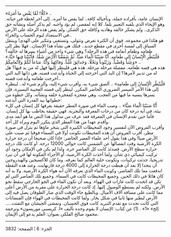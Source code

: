 ------------------------------------------------------------------------

«كَلَّا! لَمَّا يَقْضِ ما أَمَرَهُ» ..  
الإنسان عامة، بأفراده جملة، وبأجياله كافة.. لما يقض ما أمره.. إلى آخر
لحظة في حياته. وهو الإيحاء الذي يلقيه التعبير بلما. كلا إنه لمقصر، لم
يؤد واجبه. لم يذكر أصله ونشأته حق الذكرى.. ولم يشكر خالقه وهاديه وكافله
حق الشكر. ولم يقض هذه الرحلة على الأرض في الاستعداد ليوم الحساب
والجزاء..  
هو هكذا في مجموعه. فوق أن الكثرة تعرض وتتولى، وتستغني وتتكبر على الهدى!
وينتقل السياق إلى لمسة أخرى في مقطع جديد.. فتلك هي نشأة هذا الإنسان..
فهلا نظر إلى طعامه وطعام أنعامه في هذه الرحلة؟ وهي شيء واحد من أشياء
يسرها له خالقه؟  
«فَلْيَنْظُرِ الْإِنْسانُ إِلى طَعامِهِ. أَنَّا صَبَبْنَا الْماءَ صَبًّا. ثُمَّ شَقَقْنَا الْأَرْضَ شَقًّا.
فَأَنْبَتْنا فِيها حَبًّا، وَعِنَباً وَقَضْباً. وَزَيْتُوناً وَنَخْلًا. وَحَدائِقَ غُلْباً. وَفاكِهَةً وَأَبًّا.
مَتاعاً لَكُمْ وَلِأَنْعامِكُمْ» ..  
هذه هي قصة طعامه. مفصلة مرحلة مرحلة. هذه هي فلينظر إليها فهل له من يد
فيها؟ هل له من تدبير لأمرها؟ إن اليد التي أخرجته إلى الحياة وأبدعت قصته،
هي ذاتها اليد التي أخرجت طعامه وأبدعت قصته..  
«فَلْيَنْظُرِ الْإِنْسانُ إِلى طَعامِهِ» .. ألصق شيء به، وأقرب شيء إليه، وألزم شيء
له.. لينظر إلى هذا الأمر الميسر الضروري الحاضر المكرر. لينظر إلى قصته
العجيبة اليسيرة، فإن يسرها ينسيه ما فيها من العجب. وهي معجزة كمعجزة خلقه
ونشأته. وكل خطوة من خطواتها بيد القدرة التي أبدعته:  
«أَنَّا صَبَبْنَا الْماءَ صَبًّا» .. وصب الماء في صورة المطر حقيقة يعرفها كل إنسان
في كل بيئة، في أية درجة كان من درجات المعرفة والتجربة. فهي حقيقة يخاطب
بها كل إنسان. فأما حين تقدم الإنسان في المعرفة فقد عرف من مدلول هذا النص
ما هو أبعد مدى وأقدم عهدا من هذا المطر الذي يتكرر اليوم ويراه كل أحد.  
وأقرب الفروض الآن لتفسير وجود المحيطات الكبيرة التي يتبخر ماؤها ثم ينزل
في صورة مطر، أقرب الفروض أن هذه المحيطات تكونت أولا في السماء فوقنا ثم
صبت على الأرض صبا! وفي هذا يقول أحد علماء العصر الحاضر: «إذا كان صحيحا
أن درجة حرارة الكرة الأرضية وقت انفصالها عن الشمس كانت حوالي 12000 درجة.
أو كانت تلك درجة حرارة سطح الأرض. فعندئذ كانت كل العناصر حرة. ولذا لم
يكن في الإمكان وجود أي تركيب كيميائي ذي شأن. ولما أخذت الكرة الأرضية، أو
الأجزاء المكونة لها في أن تبرد تدريجيا، حدثت تركيبات، وتكونت خلية العالم
كما نعرفه. وما كان للأكسيجين والهيدروجين أن يتحدا إلا بعد أن هبطت درجة
الحرارة إلى 4000 درجة فارنهايت. وعند هذه النقطة اندفعت معا تلك العناصر،
وكونت الماء الذي نعرفه الآن أنه هواء الكرة الأرضية. ولا بد أنه كان هائلا
في ذلك الحين. وجميع المحيطات كانت في السماء. وجميع تلك العناصر التي لم
تكن قد اتحدت كانت غازات في الهواء. وبعد أن تكون الماء في الجو الخارجي
سقط نحو الأرض. ولكنه لم يستطع الوصول إليها. إذ كانت درجة الحرارة على
مقربة من الأرض أعلى مما كانت على مسافة آلاف الأميال. وبالطبع جاء الوقت
الذي صار الطوفان يصل فيه إلى الأرض ليطير منها ثانيا في شكل بخار. ولما
كانت المحيطات في الهواء فإن الفيضانات التي كانت تحدث مع تقدم التبريد
كانت فوق الحسبان. وتمشى الجيشان مع التفتت..... إلخ» «1» . (1) عن كتاب:
الإنسان لا يقوم وحده تأليف «ا. كريسبي موريسون» وترجمة محمود صالح الفلكي
بعنوان: العلم يدعو إلى الإيمان.

------------------------------------------------------------------------

الجزء: 6 ¦ الصفحة: 3832
